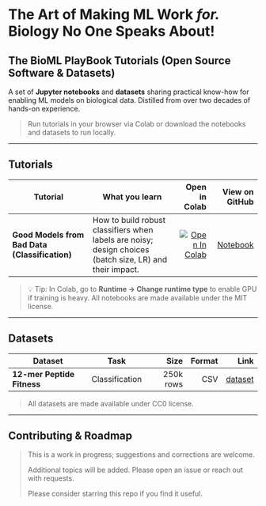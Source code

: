# The Art of Making ML Work _for._ Biology No One Speaks About! 
## The BioML PlayBook Tutorials (Open Source Software & Datasets)

A set of **Jupyter notebooks** and **datasets** sharing practical know-how for enabling ML models on biological data. Distilled from over two decades of hands-on experience.

> Run tutorials in your browser via Colab or download the notebooks and datasets to run locally.

---

## Tutorials

| Tutorial | What you learn | Open in Colab | View on GitHub |
|---|---|---:|---:|
| **Good Models from Bad Data (Classification)** | How to build robust classifiers when labels are noisy; design choices (batch size, LR) and their impact. | [![Open In Colab](https://colab.research.google.com/assets/colab-badge.svg)](https://colab.research.google.com/github/fatmaelzahraaeid/TheBioMLPlayBook_tutorials/blob/main/Noise/good_models_from_bad_data_classification.ipynb) | [Notebook](Noise/good_models_from_bad_data_classification.ipynb) |

> 💡 Tip: In Colab, go to **Runtime → Change runtime type** to enable GPU if training is heavy.
>  All notebooks are made available under the MIT license.

---

## Datasets

| Dataset | Task | Size | Format | Link |
|---|---|---:|---:|---:|
| **12-mer Peptide Fitness** | Classification | 250k rows | CSV | [dataset](Datasets/ThebioMLClinicDatasets_12merPeptideFitness_Classification_250K.csv) |

> All datasets are made available under CC0 license.

---

## Contributing & Roadmap

> This is a work in progress; suggestions and corrections are welcome.
> 
> Additional topics will be added. Please open an issue or reach out with requests.
> 
> Please consider starring this repo if you find it useful.





